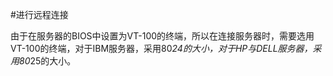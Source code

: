 ﻿
#进行远程连接

由于在服务器的BIOS中设置为VT-100的终端，所以在连接服务器时，需要选用VT-100的终端，对于IBM服务器，采用80*24的大小，对于HP与DELL服务器，采用80*25的大小。